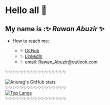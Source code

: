# Hello all 👋
## My name is :✨ ***Rawan Abuzir***  ✨

-  How to reach me: 

    - ✨ [GitHub](https://github.com/rawanabuzir)
    - ✨ [LinkedIn](https://www.linkedin.com/in/rawan-khaled-9a3252214)
    - ✨ email: Rawan_Abuzir@outlook.com
      <br>

   
✨✨✨✨✨✨✨✨✨✨✨✨✨✨✨✨✨
  <br>

![Anurag's GitHub stats](https://github-readme-stats.vercel.app/api?username=rawanabuzir&show_icons=true&theme=blueberry_duo)      <br>
✨✨✨✨✨✨✨✨✨✨✨✨✨✨✨✨✨<br>
[![Top Langs](https://github-readme-stats.vercel.app/api/top-langs/?username=rawanabuzir&layout=compact)](https://github.com/rawanabuzir/github-readme-stats) <br>✨✨✨✨✨✨✨✨✨✨✨✨✨✨✨✨✨<br>
